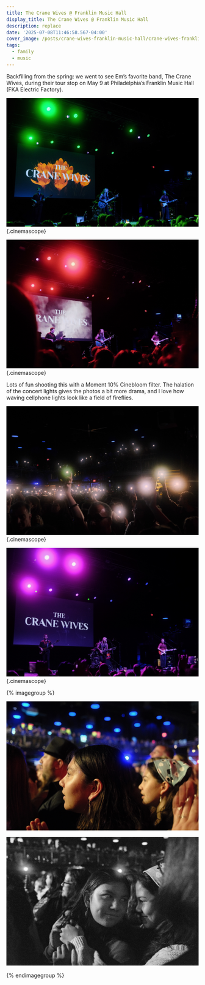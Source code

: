 ```yaml
---
title: The Crane Wives @ Franklin Music Hall
display_title: The Crane Wives @ Franklin Music Hall
description: replace
date: '2025-07-08T11:46:58.567-04:00'
cover_image: /posts/crane-wives-franklin-music-hall/crane-wives-franklin-music-hall-1-thumb.jpg
tags:
  - family
  - music
---
```


Backfilling from the spring: we went to see Em’s favorite band, The Crane Wives, during their tour stop on May 9 at Philadelphia’s Franklin Music Hall (FKA Electric Factory).

![Rock band The Crane Wives on stage: two women sing lead and play guitar, backed by a bassist and drummer.](crane-wives-franklin-music-hall-1.jpg){.cinemascope}

![Red stage lighting bathes the audience.](crane-wives-franklin-music-hall-4.jpg){.cinemascope}

Lots of fun shooting this with a Moment 10% Cinebloom filter. The halation of the concert lights gives the photos a bit more drama, and I love how waving cellphone lights look like a field of fireflies.

![Audience members holding cellphone flashlights aloft.](crane-wives-franklin-music-hall-5.jpg){.cinemascope}

![Red stage lighting bathes the audience.](crane-wives-franklin-music-hall-6.jpg){.cinemascope}

{% imagegroup %}

![Two young women in rapt attention.](crane-wives-franklin-music-hall-2.jpg)

![Two young women in the audience share a hug.](crane-wives-franklin-music-hall-3.jpg)


{% endimagegroup %}